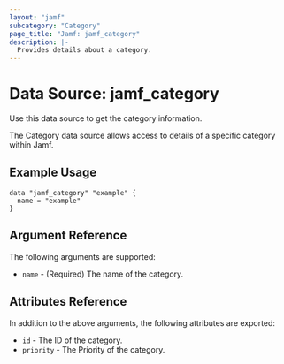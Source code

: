 ```yaml
---
layout: "jamf"
subcategory: "Category"
page_title: "Jamf: jamf_category"
description: |-
  Provides details about a category.
---
```


# Data Source: jamf_category

Use this data source to get the category information.

The Category data source allows access to details of a specific
category within Jamf.

## Example Usage

```hcl
data "jamf_category" "example" {
  name = "example"
}
```

## Argument Reference

The following arguments are supported:

* `name` - (Required) The name of the category.

## Attributes Reference

In addition to the above arguments, the following attributes are exported:

* `id` - The ID of the category.
* `priority` - The Priority of the category.